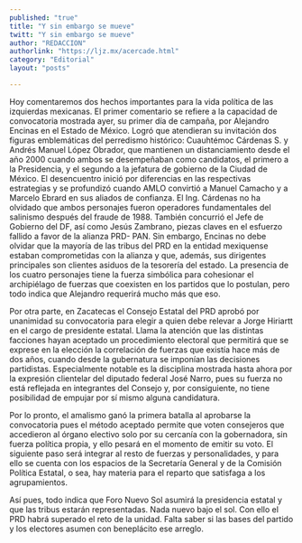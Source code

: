 ```yaml
---
published: "true"
title: "Y sin embargo se mueve"
twitt: "Y sin embargo se mueve"
author: "REDACCION"
authorlink: "https://ljz.mx/acercade.html"
category: "Editorial"
layout: "posts"

---
```



  Hoy comentaremos dos hechos importantes para la vida política de las izquierdas mexicanas. El primer comentario se refiere a la capacidad de convocatoria mostrada ayer, su primer día de campaña, por Alejandro Encinas en el Estado de México. Logró que atendieran su invitación dos figuras emblemáticas del perredismo histórico: Cuauhtémoc Cárdenas S. y Andrés Manuel López Obrador, que mantienen un distanciamiento desde el año 2000 cuando ambos se desempeñaban como candidatos, el primero a la Presidencia, y el segundo a la jefatura de gobierno de la Ciudad de México. El desencuentro inició por diferencias en las respectivas estrategias y se profundizó cuando AMLO convirtió a Manuel Camacho y a Marcelo Ebrard en sus aliados de confianza. El Ing. Cárdenas no ha olvidado que ambos personajes fueron operadores fundamentales del salinismo después del fraude de 1988. También concurrió el Jefe de Gobierno del DF, así como Jesús Zambrano, piezas claves en el esfuerzo fallido a favor de la alianza PRD- PAN. Sin embargo, Encinas no debe olvidar que la mayoría de las tribus del PRD en la entidad mexiquense estaban comprometidas con la alianza y que, además, sus dirigentes principales son clientes asiduos de la tesorería del estado. La presencia de los cuatro personajes tiene la fuerza simbólica para cohesionar el archipiélago de fuerzas que coexisten en los partidos que lo postulan, pero todo indica que Alejandro requerirá mucho más que eso.



  Por otra parte, en Zacatecas el Consejo Estatal del PRD aprobó por unanimidad su convocatoria para elegir a quien debe relevar a Jorge Hiriartt en el cargo de presidente estatal. Llama la atención que las distintas facciones hayan aceptado un procedimiento electoral que permitirá que se exprese en la elección la correlación de fuerzas que existía hace más de dos años, cuando desde la gubernatura se imponían las decisiones partidistas. Especialmente notable es la disciplina mostrada hasta ahora por la expresión clientelar del diputado federal José Narro, pues su fuerza no está reflejada en integrantes del Consejo y, por consiguiente, no tiene posibilidad de empujar por sí mismo alguna candidatura.



  Por lo pronto, el amalismo ganó la primera batalla al aprobarse la convocatoria pues el método aceptado permite que voten consejeros que accedieron al órgano electivo solo por su cercanía con la gobernadora, sin fuerza política propia, y ello pesará en el momento de emitir su voto. El siguiente paso será integrar al resto de fuerzas y personalidades, y para ello se cuenta con los espacios de la Secretaría General y de la Comisión Política Estatal, o sea, hay materia para el reparto que satisfaga a los agrupamientos.



  Así pues, todo indica que Foro Nuevo Sol asumirá la presidencia estatal y que las tribus estarán representadas. Nada nuevo bajo el sol. Con ello el PRD habrá superado el reto de la unidad. Falta saber si las bases del partido y los electores asumen con beneplácito ese arreglo.


